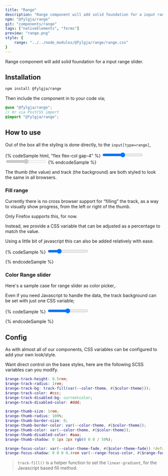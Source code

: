 ```yaml
---
title: "Range"
description: "Range component will add solid foundation for a input range slider"
npm: "@fylgja/range"
git: "components/range"
tags: ["nativeElements", "forms"]
preview: "range.png"
style: {
    range: "../../node_modules/@fylgja/range/range.css"
}
---
```


Range component will add solid foundation for a input range slider.

## Installation

```bash
npm install @fylgja/range
```

Then include the component in to your code via;

```scss
@use "@fylgja/range";
// Or via PostCSS import
@import "@fylgja/range";
```

## How to use

Out of the box all the styling is done directly,
to the `input[type=range]`,

{% codeSample html, "flex flex-col gap-4" %}
<input type="range" value="50">
<input type="range" value="50" disabled>
{% endcodeSample %}

The thumb (the value) and track (the background) are both styled to look the same in all browsers.

### Fill range

Currently there is no cross browser support for “filling” the track,
as a way to visually show progress,
from the left or right of the thumb.

Only Firefox supports this, for now.

Instead, we provide a CSS variable that can be adjusted as a percentage to match the value.

Using a little bit of javascript this can also be added relatively with ease.

{% codeSample %}
<input type="range" value="60" min="10" max="200" id="range-slider-with-js">
<script>
const setRangeValue = (input) => {
  const min = input.getAttribute('min') || 0;
  const max = input.getAttribute('max') || 100;
  const value = input.value || 50;
  const fillPercentage = Math.round(100 * (value - min) / (max - min));
  input.style.setProperty('--_fill', fillPercentage);
}
setRangeValue(document.getElementById("range-slider-with-js"));
document.addEventListener('input', event => {
  const input = event.target;
  if (input.id !== "range-slider-with-js") return;
  setRangeValue(input);
});
</script>
{% endcodeSample %}

### Color Range slider

Here's a sample case for range slider as color picker,.

Even if you need Javascript to handle the data,
the track background can be set with just one CSS variable;

{% codeSample %}
<input type="range" name="color-range" class="rainbow-slider" min="0" max="300">
<style>
.rainbow-slider {
  --range-track-bg: linear-gradient(
    to var(--fill-direction, right),
    hsl(0deg 100% 50%),
    hsl(120deg 100% 50%),
    hsl(240deg 100% 50%),
    hsl(300deg 100% 50%)
  );
  --range-track-height: 1rem;
  --range-thumb-border-size: 2px;
  --range-thumb-color: hsl(0deg 0% 100% / 80%);
  --range-thumb-stroke: hsl(0deg 0% 0% / 60%);
}
</style>
{% endcodeSample %}

## Config

As with almost all of our components,
CSS variables can be configured to add your own look/style.

Want direct control on the base styles,
here are the following SCSS variables can you modify.

```scss
$range-track-height: 0.5rem;
$range-track-radius: 1rem;
$range-track-bg: track-fill(var(--color-theme, #{$color-theme}));
$range-track-color: #ccc;
$range-track-disabled-bg: currentcolor;
$range-track-disabled-color: #ddd;

$range-thumb-size: 1rem;
$range-thumb-radius: 100%;
$range-thumb-border-size: 0;
$range-thumb-border-color: var(--color-theme, #{$color-theme});
$range-thumb-color: var(--color-theme, #{$color-theme});
$range-thumb-disabled-color: #aaa;
$range-thumb-shadow: 0 1px 2px rgb(0 0 0 / 50%);

$range-focus-color: var(--color-theme-fade, #{$color-theme-fade}) !default;
$range-focus-shadow: 0 0 0 0.4rem var(--range-focus-color, #{$range-focus-color}) !default;
```

> `track-fill()` is a helper function to set the `linear-gradient`,
> for the Javascript based fill method.
